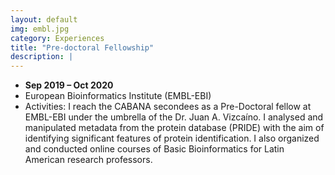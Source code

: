 ```yaml
---
layout: default
img: embl.jpg
category: Experiences
title: "Pre-doctoral Fellowship"
description: |
---
```


* __Sep 2019 – Oct 2020__
* European Bioinformatics Institute (EMBL-EBI)
* Activities: I reach the CABANA secondees as a Pre-Doctoral fellow at EMBL-EBI under the umbrella of the Dr. Juan A. Vizcaı́no. I analysed and manipulated metadata from the protein database (PRIDE) with the aim of identifying significant features of protein identification. I also organized and conducted online courses of Basic Bioinformatics for Latin American research professors.
